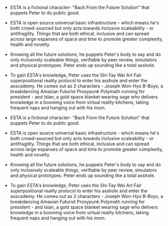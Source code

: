 - ESTA is a fictional character- "Back From the Future Solution" that puppets Peter to do public good.

- ESTA is open source universal basic infrastructure - which means he's both crowd-sourced but only acts towards inclusive scaleability - or antifragility. Things that are both ethical, inclusive and can spread across large expanses of space and time to promote greater complexity, health and novelty.

- Knowing all the future solutions, he puppets Peter's body to say and do only inclusively scaleable things, verifiable by peer review, simulators and physical prototypes. Peter ends up sounding like a total asshole.

- To gain ESTA's knowledge, Peter uses the Shi-Tay Wei Art Fair superpositional reality protocol to enter his asshole and enter the asscademy. He comes out as 2 characters - Joseph Won-Hyo B-Boys, a breakdancing Amasian Futurist Proxypunk Polymath running for president - and Islan, a gold space blanket wearing sage who delivers knowledge in a booming voice from virtual reality kitchens, taking frequent naps and hanging out with his mom.

- ESTA is a fictional character- "Back From the Future Solution" that puppets Peter to do public good.

- ESTA is open source universal basic infrastructure - which means he's both crowd-sourced but only acts towards inclusive scaleability - or antifragility. Things that are both ethical, inclusive and can spread across large expanses of space and time to promote greater complexity, health and novelty.

- Knowing all the future solutions, he puppets Peter's body to say and do only inclusively scaleable things, verifiable by peer review, simulators and physical prototypes. Peter ends up sounding like a total asshole.

- To gain ESTA's knowledge, Peter uses the Shi-Tay Wei Art Fair superpositional reality protocol to enter his asshole and enter the asscademy. He comes out as 2 characters - Joseph Won-Hyo B-Boys, a breakdancing Amasian Futurist Proxypunk Polymath running for president - and Islan, a gold space blanket wearing sage who delivers knowledge in a booming voice from virtual reality kitchens, taking frequent naps and hanging out with his mom.
